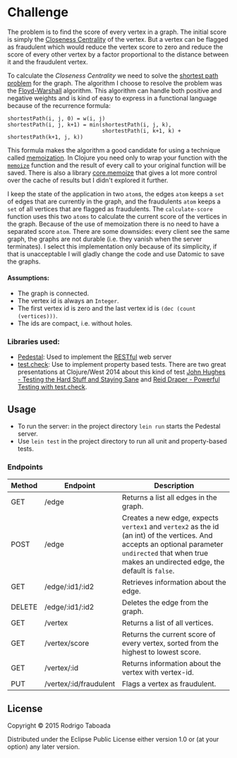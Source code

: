 # Challenge

The problem is to find the score of every vertex in a graph. The initial score is simply the [Closeness Centrality](http://en.wikipedia.org/wiki/Centrality#Closeness_centrality) of the vertex. But a vertex can be flagged as fraudulent which would reduce the vertex score to zero and reduce the score of every other vertex by a factor proportional to the distance between it and the fraudulent vertex.

To calculate the _Closeness Centrality_ we need to solve the [shortest path problem](http://en.wikipedia.org/wiki/Shortest_path_problem) for the graph. The algorithm I choose to resolve the problem was the [Floyd-Warshall](http://en.wikipedia.org/wiki/Floyd%E2%80%93Warshall_algorithm) algorithm. This algorithm can handle both positive and negative weights and is kind of easy to express in a functional language because of the recurrence formula:

    shortestPath(i, j, 0) = w(i, j)
    shortestPath(i, j, k+1) = min(shortestPath(i, j, k), 
                                  shortestPath(i, k+1, k) + shortestPath(k+1, j, k)) 

This formula makes the algorithm a good candidate for using a technique called [memoization](http://en.wikipedia.org/wiki/Memoization). In Clojure you need only to wrap your function with the [`memoize`](https://clojuredocs.org/clojure.core/memoize) function and the result of every call to your original function will be saved. There is also a library [core.memoize](https://github.com/clojure/core.memoize) that gives a lot more control over the cache of results but I didn't explored it further.

I keep the state of the application in two `atom`s, the edges `atom` keeps a `set` of edges that are currently in the graph, and the fraudulents `atom` keeps a `set` of all vertices that are flagged as fraudulents. The `calculate-score` function uses this two `atoms` to calculate the current score of the vertices in the graph. Because of the use of memoization there is no need to have a separated score `atom`. There are some downsides: every client see the same graph, the graphs are not durable (i.e. they vanish when the server terminates). I select this implementation only because of its simplicity, if that is unacceptable I will gladly change the code and use Datomic to save the graphs.

#### Assumptions: 

- The graph is connected.
- The vertex id is always an `Integer`.
- The first vertex id is zero and the last vertex id is `(dec (count (vertices)))`.
- The ids are compact, i.e. without holes.

### Libraries used:

- [Pedestal](https://github.com/pedestal/pedestal): Used to implement the [RESTful](http://en.wikipedia.org/wiki/Representational_state_transfer) web server
- [test.check](https://github.com/clojure/test.check): Use to implement property based tests. There are two great presentations at Clojure/West 2014 about this kind of test [John Hughes - Testing the Hard Stuff and Staying Sane](https://www.youtube.com/watch?v=zi0rHwfiX1Q) and [Reid Draper - Powerful Testing with test.check](https://www.youtube.com/watch?v=JMhNINPo__g).

## Usage

- To run the server: in the project directory `lein run` starts the Pedestal server.
- Use `lein test` in the project directory to run all unit and property-based tests.

### Endpoints

|  Method  |     Endpoint   | Description |
|----------|----------------|-------------|
| GET | /edge        |   Returns a list all edges in the graph. |
| POST | /edge | Creates a new edge, expects `vertex1` and `vertex2` as the id (an int) of the vertices. And accepts an optional parameter `undirected` that when true makes an undirected edge, the default is `false`. |
| GET | /edge/:id1/:id2 | Retrieves information about the edge. |
| DELETE | /edge/:id1/:id2 | Deletes the edge from the graph. |
| GET | /vertex | Returns a list of all vertices. |
| GET | /vertex/score   | Returns the current score of every vertex, sorted from the highest to lowest score. |
| GET | /vertex/:id   | Returns information about the vertex with vertex-id. |
| PUT | /vertex/:id/fraudulent      | Flags a vertex as fraudulent. |


## License

Copyright © 2015 Rodrigo Taboada

Distributed under the Eclipse Public License either version 1.0 or (at
your option) any later version.
